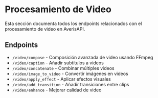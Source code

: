 # Procesamiento de Video

Esta sección documenta todos los endpoints relacionados con el procesamiento de video en AverisAPI.

## Endpoints

- `/video/compose` - Composición avanzada de video usando FFmpeg
- `/video/caption` - Añadir subtítulos a videos
- `/video/concatenate` - Combinar múltiples videos
- `/video/image_to_video` - Convertir imágenes en videos
- `/video/apply_effect` - Aplicar efectos visuales
- `/video/add_transition` - Añadir transiciones entre clips
- `/video/enhance` - Mejorar calidad de video